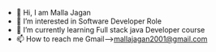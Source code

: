 - 👋 Hi, I am Malla Jagan
- 👀 I’m interested in Software Developer Role 
- 🌱 I’m currently learning Full stack java Developer course
- 📫 How to reach me Gmail-->mallajagan2001@gmail.com
                      

<!---
MJagan07/MJagan07 is a ✨ special ✨ repository because its `README.md` (this file) appears on your GitHub profile.
You can click the Preview link to take a look at your changes.
--->
